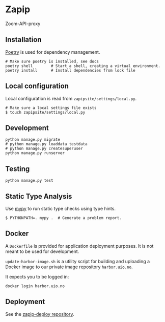 # Zapip

Zoom-API-proxy

## Installation

[Poetry](https://python-poetry.org/docs/) is used for dependency management.

    # Make sure poetry is installed, see docs
    poetry shell        # Start a shell, creating a virtual environment.
    poetry install      # Install dependencies from lock file

## Local configuration

Local configuration is read from `zapipsite/settings/local.py`.

    # Make sure a local settings file exists
    $ touch zapipsite/settings/local.py

## Development

    python manage.py migrate
    # python manage.py loaddata testdata
    # python manage.py createsuperuser
    python manage.py runserver

## Testing

    python manage.py test

## Static Type Analysis

Use [mypy](http://mypy-lang.org/) to run static type checks using type hints.

    $ PYTHONPATH=. mypy .  # Generate a problem report.

## Docker

A `Dockerfile` is provided for application deployment purposes. It is not meant to be used for development.

`update-harbor-image.sh` is a utility script for building and uploading a Docker image to our private image repository `harbor.uio.no`.

It expects you to be logged in:

    docker login harbor.uio.no

## Deployment

See the [zapip-deploy repository](https://bitbucket.usit.uio.no/projects/INT/repos/zapip-deploy/browse).
